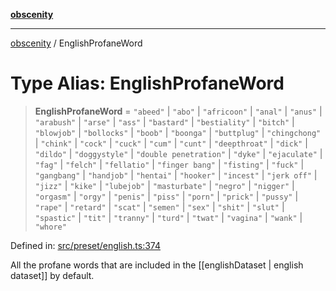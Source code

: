 [**obscenity**](../README.md)

***

[obscenity](../README.md) / EnglishProfaneWord

# Type Alias: EnglishProfaneWord

> **EnglishProfaneWord** = `"abeed"` \| `"abo"` \| `"africoon"` \| `"anal"` \| `"anus"` \| `"arabush"` \| `"arse"` \| `"ass"` \| `"bastard"` \| `"bestiality"` \| `"bitch"` \| `"blowjob"` \| `"bollocks"` \| `"boob"` \| `"boonga"` \| `"buttplug"` \| `"chingchong"` \| `"chink"` \| `"cock"` \| `"cuck"` \| `"cum"` \| `"cunt"` \| `"deepthroat"` \| `"dick"` \| `"dildo"` \| `"doggystyle"` \| `"double penetration"` \| `"dyke"` \| `"ejaculate"` \| `"fag"` \| `"felch"` \| `"fellatio"` \| `"finger bang"` \| `"fisting"` \| `"fuck"` \| `"gangbang"` \| `"handjob"` \| `"hentai"` \| `"hooker"` \| `"incest"` \| `"jerk off"` \| `"jizz"` \| `"kike"` \| `"lubejob"` \| `"masturbate"` \| `"negro"` \| `"nigger"` \| `"orgasm"` \| `"orgy"` \| `"penis"` \| `"piss"` \| `"porn"` \| `"prick"` \| `"pussy"` \| `"rape"` \| `"retard"` \| `"scat"` \| `"semen"` \| `"sex"` \| `"shit"` \| `"slut"` \| `"spastic"` \| `"tit"` \| `"tranny"` \| `"turd"` \| `"twat"` \| `"vagina"` \| `"wank"` \| `"whore"`

Defined in: [src/preset/english.ts:374](https://github.com/jo3-l/obscenity/blob/907e5d7d34bb29e7d66f262535368ae2d124a8eb/src/preset/english.ts#L374)

All the profane words that are included in the [[englishDataset | english dataset]] by default.
